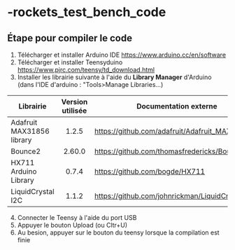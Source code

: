 # -rockets_test_bench_code

## Étape pour compiler le code

1. Télécharger et installer Arduino IDE https://www.arduino.cc/en/software
2. Télécharger et installer Teensyduino https://www.pjrc.com/teensy/td_download.html
3. Installer les librairie suivante à l'aide du __Library Manager__ d'Arduino (dans l'IDE d'arduino : "Tools>Manage Libraries...)

| Librairie                 | Version utilisée | Documentation externe                            |
| ------------------------- | :--------------: | ------------------------------------------------ |
| Adafruit MAX31856 library | 1.2.5            | https://github.com/adafruit/Adafruit_MAX31856    |
| Bounce2                   | 2.60.0           | https://github.com/thomasfredericks/Bounce2      |
| HX711 Arduino Library     | 0.7.4            | https://github.com/bogde/HX711                   |
| LiquidCrystal I2C         | 1.1.2            | https://github.com/johnrickman/LiquidCrystal_I2C |

4. Connecter le Teensy à l'aide du port USB
5. Appuyer le bouton Upload (ou Cltr+U)
6. Au besion, appuyer sur le bouton du teensy lorsque la compilation est finie


